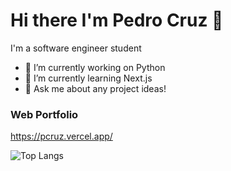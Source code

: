 # Hi there I'm Pedro Cruz 👋

I'm a software engineer student

- 🔭 I’m currently working on Python
- 🌱 I’m currently learning Next.js
- 💬 Ask me about any project ideas!

### Web Portfolio

https://pcruz.vercel.app/

![Top Langs](https://github-readme-stats.vercel.app/api/top-langs/?username=pedroedu6786&layout=compact&theme=react)
